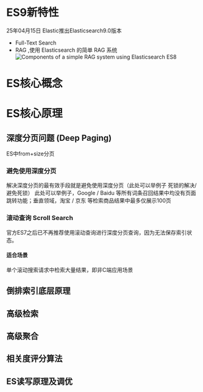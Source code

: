 # ES9新特性
 25年04月15日 Elastic推出Elasticsearch9.0版本
- Full-Text Search
- RAG ,使用 Elasticsearch 的简单 RAG 系统
  ![Components of a simple RAG system using Elasticsearch](https://www.elastic.co/docs/solutions/images/elasticsearch-reference-rag-schema.svg)
ES8

# ES核心概念

# ES核心原理

## 深度分页问题 (Deep Paging)
ES中from+size分页

### 避免使用深度分页
解决深度分页的最有效手段就是避免使用深度分页（此处可以举例子 死锁的解决/ 避免死锁）
此处可以举例子，Google / Baidu 等所有词条召回结果中均没有页面跳转功能；垂直领域，淘宝 / 京东 等检索商品结果中最多仅展示100页
### 滚动查询 Scroll Search
官方ES7之后已不再推荐使用滚动查询进行深度分页查询，因为无法保存索引状态。
#### 适合场景
单个滚动搜索请求中检索大量结果，即非C端应用场景


## 倒排索引底层原理

## 高级检索

## 高级聚合

## 相关度评分算法

## ES读写原理及调优